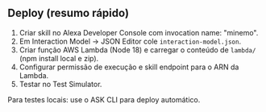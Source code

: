 ## Deploy (resumo rápido)
1. Criar skill no Alexa Developer Console com invocation name: "minemo".
2. Em Interaction Model -> JSON Editor cole `interaction-model.json`.
3. Criar função AWS Lambda (Node 18) e carregar o conteúdo de `lambda/` (npm install local e zip).
4. Configurar permissão de execução e skill endpoint para o ARN da Lambda.
5. Testar no Test Simulator.

Para testes locais: use o ASK CLI para deploy automático.
